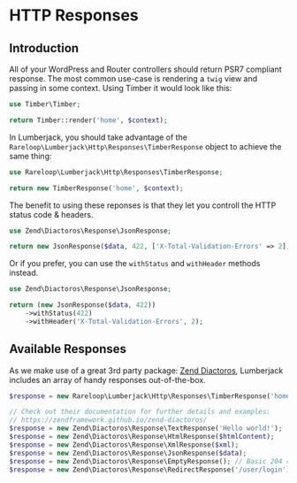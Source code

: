 # HTTP Responses



## Introduction

All of your WordPress and Router controllers should return PSR7 compliant response. The most common use-case is rendering a `twig` view and passing in some context. Using Timber it would look like this:

```php
use Timber\Timber;

return Timber::render('home', $context);
```

In Lumberjack, you should take advantage of the `Rareloop\Lumberjack\Http\Responses\TimberResponse` object to achieve the same thing:

```php
use Rareloop\Lumberjack\Http\Responses\TimberResponse;

return new TimberResponse('home', $context);
```

The benefit to using these reponses is that they let you controll the HTTP status code & headers.

```php
use Zend\Diactoros\Response\JsonResponse;

return new JsonResponse($data, 422, ['X-Total-Validation-Errors' => 2]);
```

Or if you prefer, you can use the `withStatus` and `withHeader` methods instead.

```php
use Zend\Diactoros\Response\JsonResponse;

return (new JsonResponse($data, 422))
    ->withStatus(422)
    ->withHeader('X-Total-Validation-Errors', 2);
```

## Available Responses

As we make use of a great 3rd party package: [Zend Diactoros](https://github.com/zendframework/zend-diactoros), Lumberjack includes an array of handy responses out-of-the-box.

```php
$response = new Rareloop\Lumberjack\Http\Responses\TimberResponse('home', $context);

// Check out their documentation for further details and examples:
// https://zendframework.github.io/zend-diactoros/
$response = new Zend\Diactoros\Response\TextResponse('Hello world!');
$response = new Zend\Diactoros\Response\HtmlResponse($htmlContent);
$response = new Zend\Diactoros\Response\XmlResponse($xml);
$response = new Zend\Diactoros\Response\JsonResponse($data);
$response = new Zend\Diactoros\Response\EmptyResponse(); // Basic 204 response:
$response = new Zend\Diactoros\Response\RedirectResponse('/user/login');
```

